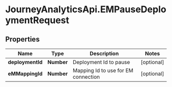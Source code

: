 # JourneyAnalyticsApi.EMPauseDeploymentRequest

## Properties

Name | Type | Description | Notes
------------ | ------------- | ------------- | -------------
**deploymentId** | **Number** | Deployment Id to pause | [optional] 
**eMMappingId** | **Number** | Mapping Id to use for EM connection | [optional] 


